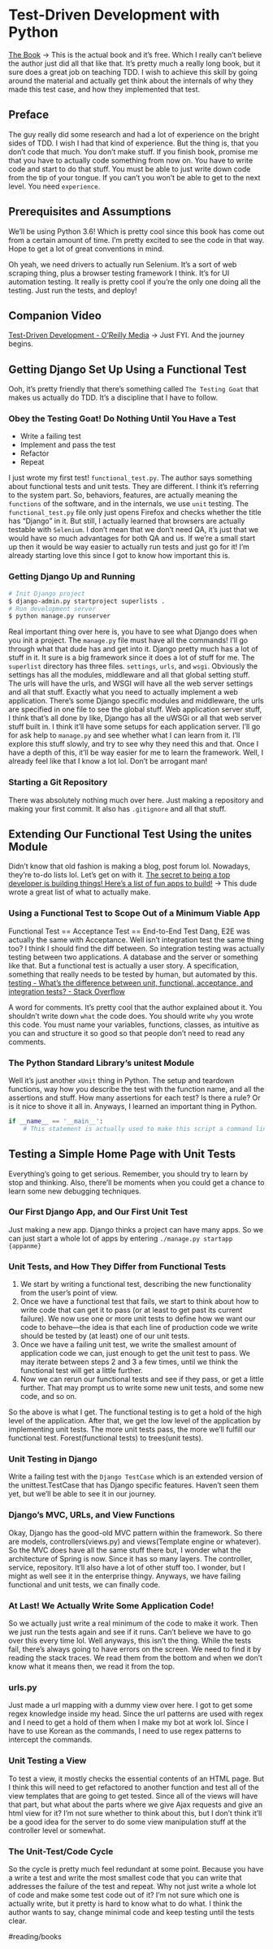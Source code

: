 # Test-Driven Development with Python
[The Book](https://www.obeythetestinggoat.com/pages/book.html#toc) -> This is the actual book and it’s free. Which I really can’t believe the author just did all that like that. It’s pretty much a really long book, but it sure does a great job on teaching TDD. I wish to achieve this skill by going around the material and actually get think about the internals of why they made this test case, and how they implemented that test. 

## Preface
The guy really did some research and had a lot of experience on the bright sides of TDD. I wish I had that kind of experience. But the thing is, that you don’t code that much. You don’t make stuff. If you finish book, promise me that you have to actually code something from now on. You have to write code and start to do that stuff. You must be able to just write down code from the tip of your tongue. If you can’t you won’t be able to get to the next level. You need `experience`. 

## Prerequisites and Assumptions
We’ll be using Python 3.6! Which is pretty cool since this book has come out from a certain amount of time. I’m pretty excited to see the code in that way. Hope to get a lot of great conventions in mind. 

Oh yeah, we need drivers to actually run Selenium. It’s a sort of web scraping thing, plus a browser testing framework I think. It’s for UI automation testing. It really is pretty cool if you’re the only one doing all the testing. Just run the tests, and deploy! 

## Companion Video
[Test-Driven Development - O’Reilly Media](http://oreil.ly/1svTFqB) -> Just FYI.
And the journey begins.

## Getting Django Set Up Using a Functional Test
Ooh, it’s pretty friendly that there’s something called `The Testing Goat` that makes us actually do TDD. It’s a discipline that I have to follow. 

### Obey the Testing Goat! Do Nothing Until You Have a Test
* Write a failing test
* Implement and pass the test
* Refactor
* Repeat

I just wrote my first test! `functional_test.py`. The author says something about functional tests and unit tests. They are different. I think it’s referring to the system part. So, behaviors, features, are actually meaning the `functions` of the software, and in the internals, we use `unit` testing. 
 The `functional_test.py` file only just opens Firefox and checks whether the title has “Django” in it. But still, I actually learned that browsers are actually testable with `Selenium`. I don’t mean that we don’t need QA, it’s just that we would have so much advantages for both QA and us. If we’re a small start up then it would be way easier to actually run tests and just go for it! I’m already starting love this since I got to know how important this is. 

### Getting Django Up and Running
```sh
# Init Django project
$ django-admin.py startproject superlists .
# Run development server
$ python manage.py runserver
```
Real important thing over here is, you have to see what Django does when you init a project. The `manage.py` file must have all the commands! I’ll go through what that dude has and get into it. Django pretty much has a lot of stuff in it. It sure is a big framework since it does a lot of stuff for me. 
 The `superlist` directory has three files. `settings`, `urls`, and `wsgi`. Obviously the settings has all the modules, middleware and all that global setting stuff. The urls will have the urls, and WSGI will have all the web server settings and all that stuff. Exactly what you need to actually implement a web application. There’s some Django specific modules and middleware, the urls are specified in one file to see the global stuff. Web application server stuff, I think that’s all done by like, Django has all the uWSGi or all that web server stuff built in. I think it’ll have some setups for each application server. 
 I’ll go for ask help to `manage.py` and see whether what I can learn from it. I’ll explore this stuff slowly, and try to see why they need this and that. Once I have a depth of this, it’ll be way easier for me to learn the framework. Well, I already feel like that I know a lot lol. Don’t be arrogant man!

### Starting a Git Repository
There was absolutely nothing much over here. Just making a repository and making your first commit. It also has `.gitignore` and all that stuff. 

## Extending Our Functional Test Using the unites Module
Didn’t know that old fashion is making a blog, post forum lol. Nowadays, they’re to-do lists lol. Let’s get on with it. 
[The secret to being a top developer is building things! Here’s a list of fun apps to build!](https://medium.freecodecamp.org/the-secret-to-being-a-top-developer-is-building-things-heres-a-list-of-fun-apps-to-build-aac61ac0736c)
-> This dude wrote a great list of what to actually make.

### Using a Functional Test to Scope Out of a Minimum Viable App
Functional Test == Acceptance Test == End-to-End Test
Dang, E2E was actually the same with Acceptance. Well isn’t integration test the same thing too? I think I should find the diff between. So integration testing was actually testing between two applications. A database and the server or something like that. But a functional test is actually a user story. A specification, something that really needs to be tested by human, but automated by this.
[testing - What’s the difference between unit, functional, acceptance, and integration tests? - Stack Overflow](https://stackoverflow.com/questions/4904096/whats-the-difference-between-unit-functional-acceptance-and-integration-test)

A word for comments. It’s pretty cool that the author explained about it. You shouldn’t write down `what` the code does. You should write `why` you wrote this code. You must name your variables, functions, classes, as intuitive as you can and structure it so good so that people don’t need to read any comments. 

### The Python Standard Library’s unitest Module
Well it’s just another `xUnit` thing in Python. The setup and teardown functions, way how you describe the test with the function name, and all the assertions and stuff. How many assertions for each test? Is there a rule? Or is it nice to shove it all in. Anyways, I learned an important thing in Python. 

```python
if __name__ == '__main__':
	# This statement is actually used to make this script a command line executable. It checks whether it should be imported or executed.
```

## Testing a Simple Home Page with Unit Tests
Everything’s going to get serious. Remember, you should try to learn by stop and thinking. Also, there’ll be moments when you could get a chance to learn some new debugging techniques. 

### Our First Django App, and Our First Unit Test
Just making a new app. Django thinks a project can have many apps. So we can just start a whole lot of apps by entering `./manage.py startapp {appanme}`

### Unit Tests, and How They Differ from Functional Tests
1. We start by writing a functional test, describing the new functionality from the user’s point of view.
2. Once we have a functional test that fails, we start to think about how to write code that can get it to pass (or at least to get past its current failure). We now use one or more unit tests to define how we want our code to behave—​the idea is that each line of production code we write should be tested by (at least) one of our unit tests.
3. Once we have a failing unit test, we write the smallest amount of application code we can, just enough to get the unit test to pass. We may iterate between steps 2 and 3 a few times, until we think the functional test will get a little further.
4. Now we can rerun our functional tests and see if they pass, or get a little further. That may prompt us to write some new unit tests, and some new code, and so on.

So the above is what I get. The functional testing is to get a hold of the high level of the application. After that, we get the low level of the application by implementing unit tests. The more unit tests pass, the more we’ll fulfill our functional test. Forest(functional tests) to trees(unit tests). 

### Unit Testing in Django
Write a failing test with the `Django TestCase` which is an extended version of the unittest.TestCase that has Django specific features. Haven’t seen them yet, but we’ll be able to see it in our journey. 

### Django’s MVC, URLs, and View Functions
Okay, Django has the good-old MVC pattern within the framework. So there are models, controllers(views.py) and views(Template engine or whatever). So the MVC does have all the same stuff there but, I wonder what the architecture of Spring is now. Since it has so many layers. The controller, service, repository. It’ll also have a lot of other stuff too. I wonder, but I might as well see it in the enterprise thingy. Anyways, we have failing functional and unit tests, we can finally code.

### At Last! We Actually Write Some Application Code!
So we actually just write a real minimum of the code to make it work. Then we just run the tests again and see if it runs. Can’t believe we have to go over this every time lol. Well anyways, this isn’t the thing. While the tests fail, there’s always going to have errors on the screen. We need to find it by reading the stack traces. We read them from the bottom and when we don’t know what it means then, we read it from the top. 

### urls.py
Just made a url mapping with a dummy view over here. I got to get some regex knowledge inside my head. Since the url patterns are used with regex and I need to get a hold of them when I make my bot at work lol. Since I have to use Korean as the commands, I need to use regex patterns to intercept the commands.

### Unit Testing a View
To test a view, it mostly checks the essential contents of an HTML page. But I think this will need to get refactored to another function and test all of the view templates that are going to get tested. Since all of the views will have that part, but what about the parts where we give Ajax requests and give an html view for it? I’m not sure whether to think about this, but I don’t think it’ll be a good idea for the server to do some view manipulation stuff at the controller level or somewhat. 

### The Unit-Test/Code Cycle
So the cycle is pretty much feel redundant at some point. Because you have a write a test and write the most smallest code that you can write that addresses the failure of the test and repeat. Why not just write a whole lot of code and make some test code out of it? I’m not sure which one is actually write, but it pretty is hard to know what to do what.
 I think the author wants to say, change minimal code and keep testing until the tests clear. 

#reading/books